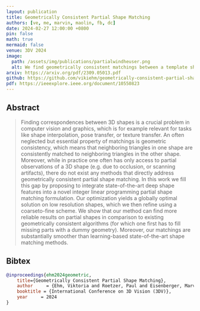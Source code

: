 ```yaml
---
layout: publication
title: Geometrically Consistent Partial Shape Matching
authors: [ve, me, marvin, maolin, fb, dc]
date: 2024-02-27 12:00:00 +0800
pin: false
math: true
mermaid: false
venue: 3DV 2024
image:
  path: /assets/img/publications/partialwindheuser.png
  alt: We find geometrically consistent matchings between a template shape (middle) and partial shapes.
arxiv: https://arxiv.org/pdf/2309.05013.pdf
github: https://github.com/vikiehm/geometrically-consistent-partial-shape-matching
pdf: https://ieeexplore.ieee.org/document/10550823
---
```


## Abstract

> Finding correspondences between 3D shapes is a crucial problem in computer vision and graphics, which is for example relevant for tasks like shape interpolation, pose transfer, or texture transfer. An often neglected but essential property of matchings is geometric consistency, which means that neighboring triangles in one shape are consistently matched to neighboring triangles in the other shape. Moreover, while in practice one often has only access to partial observations of a 3D shape (e.g. due to occlusion, or scanning artifacts), there do not exist any methods that directly address geometrically consistent partial shape matching. In this work we fill this gap by proposing to integrate state-of-the-art deep shape features into a novel integer linear programming partial shape matching formulation. Our optimization yields a globally optimal solution on low resolution shapes, which we then refine using a coarseto-fine scheme. We show that our method can find more reliable results on partial shapes in comparison to existing geometrically consistent algorithms (for which one first has to fill missing parts with a dummy geometry). Moreover, our matchings are substantially smoother than learning-based state-of-the-art shape matching methods.


## Bibtex
```bibtex
@inproceedings{ehm2024geometric,
    title={Geometrically Consistent Partial Shape Matching},
    author     = {Ehm, Viktoria and Roetzer, Paul and Eisenberger, Marvin and Gao, Maolin and Bernard, Florian and Cremers, Daniel},
    booktitle = {International Conference on 3D Vision (3DV)},
    year     = 2024
}
```
